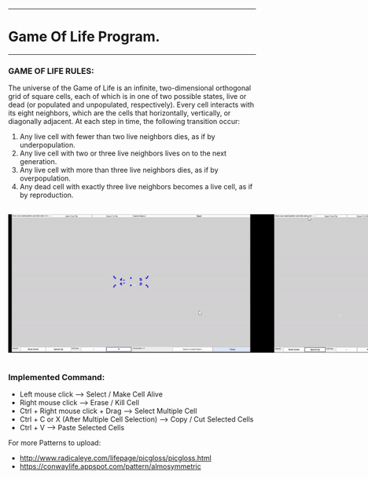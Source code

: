 *******************************************************************************************
# Game Of Life Program.
*******************************************************************************************

### GAME OF LIFE RULES:   
The universe of the Game of Life is an infinite, two-dimensional orthogonal grid of square cells, each of which is in one of two possible states, live or dead (or populated and unpopulated, respectively).
Every cell interacts with its eight neighbors, which are the cells that horizontally, vertically, or diagonally adjacent. At each step in time, the following transition occur:
1) Any live cell with fewer than two live neighbors dies, as if by underpopulation. 
2) Any live cell with two or three live neighbors lives on to the next generation. 
3) Any live cell with more than three live neighbors dies, as if by overpopulation. 
4) Any dead cell with exactly three live neighbors becomes a live cell, as if by reproduction. 

<br>
<div style='display: flex; justify-content: space-between'>
    <img src='./assets/images/GameOfLife_1.gif' alt='GIF 1' width='500'>
    <img src='./assets/images/GameOfLife_2.gif' alt='GIF 1' width='500'>
</div>
<br>

### Implemented Command:
- Left mouse click --> Select / Make Cell Alive 
- Right mouse click --> Erase / Kill Cell
- Ctrl + Right mouse click + Drag --> Select Multiple Cell
- Ctrl + C or X (After Multiple Cell Selection) --> Copy / Cut Selected Cells
- Ctrl + V --> Paste Selected Cells


For more Patterns to upload:
- http://www.radicaleye.com/lifepage/picgloss/picgloss.html
- https://conwaylife.appspot.com/pattern/almosymmetric

